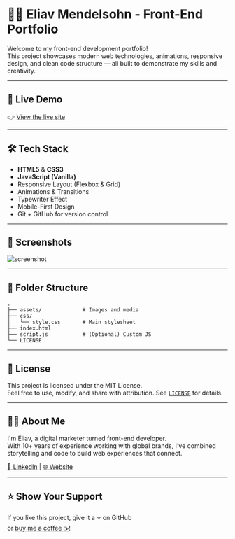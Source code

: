 # 🧑‍💻 Eliav Mendelsohn - Front-End Portfolio

Welcome to my front-end development portfolio!  
This project showcases modern web technologies, animations, responsive design, and clean code structure — all built to demonstrate my skills and creativity.

---

## 🚀 Live Demo
👉 [View the live site](https://your-deployed-site-link.com)

---

## 🛠️ Tech Stack

- **HTML5** & **CSS3**
- **JavaScript (Vanilla)**
- Responsive Layout (Flexbox & Grid)
- Animations & Transitions
- Typewriter Effect
- Mobile-First Design
- Git + GitHub for version control

---

## 📸 Screenshots

![screenshot](assets/screenshot.jpg)

---

## 📂 Folder Structure

```
.
├── assets/             # Images and media
├── css/
│   └── style.css       # Main stylesheet
├── index.html
├── script.js           # (Optional) Custom JS
└── LICENSE
```

---

## 📄 License

This project is licensed under the MIT License.  
Feel free to use, modify, and share with attribution. See [`LICENSE`](./LICENSE) for details.

---

## 🙋‍♂️ About Me

I'm Eliav, a digital marketer turned front-end developer.  
With 10+ years of experience working with global brands, I've combined storytelling and code to build web experiences that connect.

[💼 LinkedIn](https://www.linkedin.com/in/your-profile) | [🌐 Website](https://yourpersonalwebsite.com)

---

## ⭐️ Show Your Support

If you like this project, give it a ⭐ on GitHub  
or [buy me a coffee ☕](https://www.buymeacoffee.com/eliav)!
